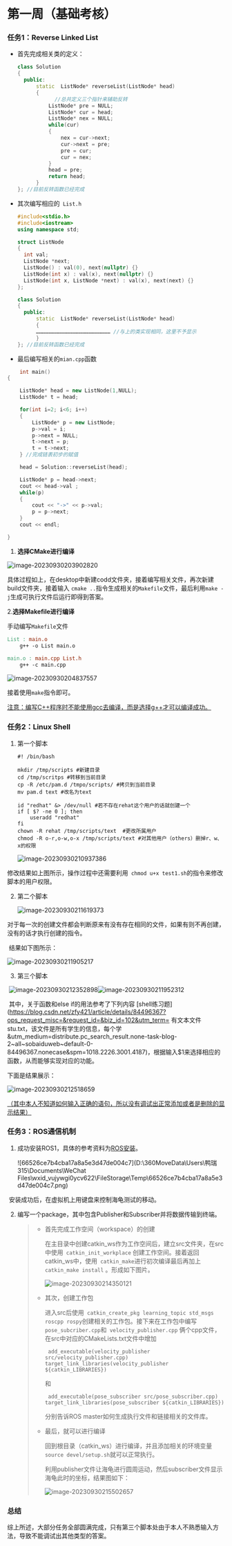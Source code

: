 # 第一周（基础考核）

### 任务1：Reverse Linked List

* 首先完成相关类的定义：

  ```c++
  class Solution
  {
  	public:
  		static	ListNode* reverseList(ListNode* head)
  		{
              //总共定义三个指针来辅助反转
  			ListNode* pre = NULL; 
  			ListNode* cur = head;
  			ListNode* nex = NULL;
  			while(cur)
  			{
  				nex = cur->next; 
  				cur->next = pre;
  				pre = cur;
  				cur = nex;
  			}
  			head = pre;
  			return head;
  		}
  }; //目前反转函数已经完成
  
  ```

* 其次编写相应的` List.h` 

  ```c++
  #include<stdio.h>
  #include<iostream>
  using namespace std;
  
  struct ListNode
  {
  	int val;
  	ListNode *next;
  	ListNode() : val(0), next(nullptr) {}
  	ListNode(int x) : val(x), next(nullptr) {}
  	ListNode(int x, ListNode *next) : val(x), next(next) {}
  };
  
  class Solution
  {
  	public:
  		static	ListNode* reverseList(ListNode* head)
  		{
  		……………………………………………………………… //与上的类实现相同，这里不予显示
  		}
  }; //目前反转函数已经完成
  ```

* 最后编写相关的``mian.cpp``函数

``` c++
	int main()
{

	ListNode* head = new ListNode(1,NULL);
	ListNode* t = head;

	for(int i=2; i<6; i++)
	{
		ListNode* p = new ListNode;
		p->val = i;
		p->next = NULL;
		t->next = p;
		t = t->next;
	} //完成链表初步的赋值

	head = Solution::reverseList(head);

	ListNode* p = head->next;
	cout << head->val ;
	while(p)
	{
		cout << "->" << p->val;
		p = p->next;
	}
	cout << endl;

}
```

1. **选择CMake进行编译**

![image-20230930203902820](https://github.com/jerryinsysu/Tutorial_2023/blob/main/tasks/week1%EF%BC%88%E5%9F%BA%E7%A1%80%E8%80%83%E6%A0%B8%EF%BC%89/image-20230930203856503.png?raw=true)

具体过程如上，在desktop中新建codd文件夹，接着编写相关文件，再次新建build文件夹，接着输入 `cmake ..`指令生成相关的`` Makefile ``文件，最后利用`` make -j ``生成可执行文件后运行即得到答案。

2.**选择Makefile进行编译**

手动编写``Makefile``文件

```makefile
List : main.o
	g++ -o List main.o
	
main.o : main.cpp List.h
	g++ -c main.cpp
```

![image-20230930204837557](C:\Users\鸭瑞315\AppData\Roaming\Typora\typora-user-images\image-20230930204837557.png)

接着使用``make``指令即可。

<u>注意：编写C++程序时不能使用gcc去编译，而是选择g++才可以编译成功。</u>



### 任务2：Linux Shell

1. 第一个脚本

   ```shell
   #! /bin/bash
   
   mkdir /tmp/scripts #新建目录
   cd /tmp/scritps #转移到当前目录
   cp -R /etc/pam.d /tmpo/scripts/ #拷贝到当前目录
   mv pam.d text #改名为text
   
   id "redhat" &> /dev/null #若不存在rehat这个用户的话就创建一个
   if [ $? -ne 0 ]; then
       useradd "redhat"
   fi
   chown -R rehat /tmp/scripts/text  #更改所属用户
   chmod -R o-r,o-w,o-x /tmp/scripts/text #对其他用户（others）删掉r、w、x的权限
   ```

   ![image-20230930210937386](C:\Users\鸭瑞315\AppData\Roaming\Typora\typora-user-images\image-20230930210937386.png)

​	修改结果如上图所示，操作过程中还需要利用`` chmod u+x test1.sh``的指令来修改脚本的用户权限。

   2. 第二个脚本

      ![image-20230930211619373](C:\Users\鸭瑞315\AppData\Roaming\Typora\typora-user-images\image-20230930211619373.png)

​	对于每一次的创建文件都会判断原来有没有存在相同的文件，如果有则不再创建，没有的话才执行创建的指令。

​	结果如下图所示：

![image-20230930211905217](C:\Users\鸭瑞315\AppData\Roaming\Typora\typora-user-images\image-20230930211905217.png)

3. 第三个脚本

​	![image-20230930212352898](C:\Users\鸭瑞315\AppData\Roaming\Typora\typora-user-images\image-20230930212352898.png)![image-20230930211952312](C:\Users\鸭瑞315\AppData\Roaming\Typora\typora-user-images\image-20230930211952312.png)

​	其中，关于函数和else if的用法参考了下列内容 [shell练习题](https://blog.csdn.net/zfy421/article/details/84496367?ops_request_misc=&request_id=&biz_id=102&utm_term= 有文本文件 stu.txt，该文件是所有学生的信息，每个学&utm_medium=distribute.pc_search_result.none-task-blog-2~all~sobaiduweb~default-0-84496367.nonecase&spm=1018.2226.3001.4187)，根据输入$1来选择相应的函数，从而能够实现对应的功能。

下面是结果展示：

![image-20230930212518659](C:\Users\鸭瑞315\AppData\Roaming\Typora\typora-user-images\image-20230930212518659.png)

<u>（其中本人不知道如何输入正确的语句，所以没有调试出正常添加或者是删除的显示结果）</u>



### 任务3：ROS通信机制

1. 成功安装ROS1，具体的参考资料为[ROS安装](https://blog.csdn.net/qq_44339029/article/details/120579608?ops_request_misc=%7B%22request%5Fid%22%3A%22169607895516800211570118%22%2C%22scm%22%3A%2220140713.130102334..%22%7D&request_id=169607895516800211570118&biz_id=0&utm_medium=distribute.pc_search_result.none-task-blog-2~all~top_positive~default-1-120579608-null-null.142^v94^chatsearchT3_1&utm_term=ros安装&spm=1018.2226.3001.4187)。

   ![66526ce7b4cba17a8a5e3d47de004c7](D:\360MoveData\Users\鸭瑞315\Documents\WeChat Files\wxid_vujywgi0ycv622\FileStorage\Temp\66526ce7b4cba17a8a5e3d47de004c7.png)

​	安装成功后，在虚拟机上用键盘来控制海龟测试的移动。

2. 编写一个package，其中包含Publisher和Subscriber并将数据传输到终端。

   > * 首先完成工作空间（workspace）的创建
   >
   >   在主目录中创建catkin_ws作为工作空间后，建立src文件夹，在src中使用`` catkin_init_workplace`` 创建工作空间。接着返回catkin_ws中，使用`` catkin_make``进行初次编译最后再加上`` catkin_make install`` 。形成如下图片。
   >
   >   ![image-20230930214350121](C:\Users\鸭瑞315\AppData\Roaming\Typora\typora-user-images\image-20230930214350121.png)
   >
   > * 其次，创建工作包
   >
   >   进入src后使用`` catkin_create_pkg learning_topic std_msgs roscpp rospy``创建相关的工作包。接下来在工作包中编写`` pose_subcriber.cpp``和`` velocity_publisher.cpp`` 俩个cpp文件，在src中对应的CMakeLists.txt文件中增加
   >
   >   `` add_executable(velocity_publisher src/velocity_publisher.cpp)
   >   target_link_libraries(velocity_publisher ${catkin_LIBRARIES})``
   >
   >   和
   >
   >   `` add_executable(pose_subscriber src/pose_subscriber.cpp)
   >   target_link_libraries(pose_subscriber ${catkin_LIBRARIES})``
   >
   >   分别告诉ROS master如何生成执行文件和链接相关的文件库。
   >
   > * 最后，就可以进行编译
   >
   >   回到根目录（catkin_ws）进行编译，并且添加相关的环境变量`` source devel/setup.sh``就可以正常执行。
   >
   >   利用publisher文件让海龟进行圆周运动，然后subscriber文件显示海龟此时的坐标，结果图如下：
   >
   >   ![image-20230930215502657](C:\Users\鸭瑞315\AppData\Roaming\Typora\typora-user-images\image-20230930215502657.png)



### 总结

​	综上所述，大部分任务全部圆满完成，只有第三个脚本处由于本人不熟悉输入方法，导致不能调试出其他类型的答案。
